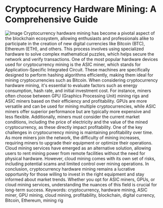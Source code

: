 # Cryptocurrency Hardware Mining: A Comprehensive Guide

![Image](https://github.com/user-attachments/assets/4a25d116-2220-4385-b08e-f287af8fcbc4)
Cryptocurrency hardware mining has become a pivotal aspect of the blockchain ecosystem, allowing enthusiasts and professionals alike to participate in the creation of new digital currencies like Bitcoin (BTC), Ethereum (ETH), and others. This process involves using specialized hardware to solve complex mathematical puzzles, which helps secure the network and verify transactions. One of the most popular hardware devices used for cryptocurrency mining is the ASIC miner, which stands for Application-Specific Integrated Circuit. These machines are specifically designed to perform hashing algorithms efficiently, making them ideal for mining cryptocurrencies such as Bitcoin.
When considering cryptocurrency hardware mining, it's essential to evaluate factors such as energy consumption, hash rate, and initial investment cost. For instance, miners often choose between GPU (Graphics Processing Unit) mining rigs and ASIC miners based on their efficiency and profitability. GPUs are more versatile and can be used for mining multiple cryptocurrencies, while ASIC miners offer superior performance but are typically more expensive and less flexible. Additionally, miners must consider the current market conditions, including the price of electricity and the value of the mined cryptocurrency, as these directly impact profitability.
One of the key challenges in cryptocurrency mining is maintaining profitability over time. As more miners join the network, the difficulty of mining increases, requiring miners to upgrade their equipment or optimize their operations. Cloud mining services have emerged as an alternative solution, allowing users to rent mining power from remote facilities without the need for physical hardware. However, cloud mining comes with its own set of risks, including potential scams and limited control over mining operations.
In conclusion, cryptocurrency hardware mining remains a lucrative opportunity for those willing to invest in the right equipment and stay informed about market trends. Whether you opt for ASIC miners, GPUs, or cloud mining services, understanding the nuances of this field is crucial for long-term success.
Keywords: cryptocurrency, hardware mining, ASIC miner, GPU mining, cloud mining, profitability, blockchain, digital currency, Bitcoin, Ethereum, mining rig
